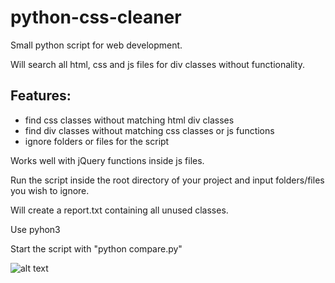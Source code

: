 # python-css-cleaner
Small python script for web development.

Will search all html, css and js files for div classes without functionality.

## Features:
* find css classes without matching html div classes
* find div classes without matching css classes or js functions
* ignore folders or files for the script

Works well with jQuery functions inside js files.
  
Run the script inside the root directory of your project and input folders/files you wish to ignore.

Will create a report.txt containing all unused classes.

Use pyhon3

Start the script with "python compare.py"

![alt text](https://raw.githubusercontent.com/michaelzm/python-css-cleaner/master/example_log.png)

